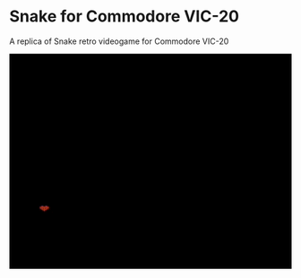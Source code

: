 # Snake for Commodore VIC-20

A replica of Snake retro videogame for Commodore VIC-20



![Snake for Commodore VIC-20](https://github.com/massimobottelli/snake-vic20/blob/main/snake-vic-20-4.gif)
